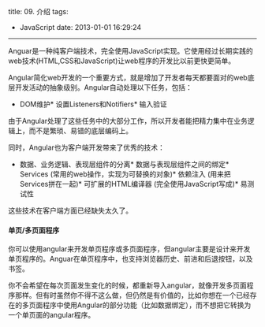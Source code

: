 title: 09. 介绍
tags:
  - JavaScript
date: 2013-01-01 16:29:24
---

Anguar是一种纯客户端技术，完全使用JavaScript实现。它使用经过长期实践的web技术(HTML,CSS和JavaScript)让web程序的开发比以前更快更简单。

Angular简化web开发的一个重要方式，就是增加了开发者每天都要面对的web底层开发活动的抽象级别。Angular自动处理以下任务，包括：

*   DOM维护*   设置Listeners和Notifiers*   输入验证

由于Angular处理了这些任务中的大部分工作，所以开发者能把精力集中在业务逻辑上，而不是繁琐、易错的底层编码上。

同时，Angular也为客户端开发带来了优秀的技术：

*   数据、业务逻辑、表现层组件的分离*   数据与表现层组件之间的绑定*   Services (常用的web操作，实现为可替换的对象)*   依赖注入 (用来把Services拼在一起)*   可扩展的HTML编译器 (完全使用JavaScript写成)*   易测试性

这些技术在客户端方面已经缺失太久了。

#### 单页/多页面程序

你可以使用angular来开发单页程序或多页面程序，但angular主要是设计来开发单页程序的。Anguar在单页程序中，也支持浏览器历史、前进和后退按钮，以及书签。

你不会希望在每次页面发生变化的时候，都重新导入angular，就像开发多页面程序那样。但有时虽然你不得不这么做，但仍然是有价值的，比如你想在一个已经存在的多页面程序中使用Angular的部分功能（比如数据绑定），而不想把它转换为一个单页面的angular程序。